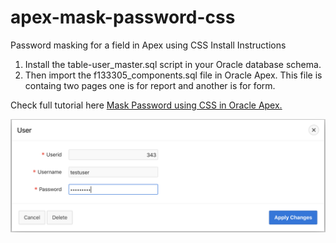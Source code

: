 # apex-mask-password-css
Password masking for a field in Apex using CSS
Install Instructions
1. Install the table-user_master.sql script in your Oracle database schema.
2. Then import the f133305_components.sql file in Oracle Apex. This file is containg two pages one is for report and another is for form.

Check full tutorial here <a href="https://www.foxinfotech.in/2019/12/oracle-apex-mask-password-using-css.html">Mask Password using CSS in Oracle Apex.</a>

<img src="https://github.com/Vinishsblog/apex-mask-password-css/blob/master/mask-password.png" alt="Mask Password using CSS">
